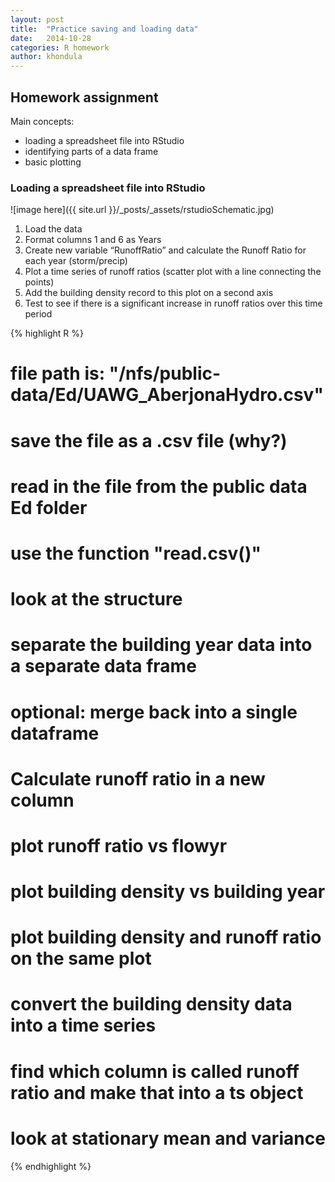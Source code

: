 ```yaml
---
layout: post
title:  "Practice saving and loading data"
date:   2014-10-28
categories: R homework
author: khondula
---
```


## Homework assignment

Main concepts:

* loading a spreadsheet file into RStudio
* identifying parts of a data frame
* basic plotting

### Loading a spreadsheet file into RStudio

![image here]({{ site.url }}/_posts/_assets/rstudioSchematic.jpg)


1. Load the data
2. Format columns 1 and 6 as Years
3. Create new variable “RunoffRatio” and calculate the Runoff Ratio for each year (storm/precip)
4. Plot a time series of runoff ratios (scatter plot with a line connecting the points)
5. Add the building density record to this plot on a second axis
6. Test to see if there is a significant increase in runoff ratios over this time period

 {% highlight R %}

# file path is: "/nfs/public-data/Ed/UAWG_AberjonaHydro.csv"
# save the file as a .csv file (why?)
# read in the file from the public data Ed folder
# use the function "read.csv()"
# look at the structure

# separate the building year data into a separate data frame

# optional: merge back into a single dataframe

# Calculate runoff ratio in a new column 

# plot runoff ratio vs flowyr 

# plot building density vs building year

# plot building density and runoff ratio on the same plot

# convert the building density data into a time series

# find which column is called runoff ratio and make that into a ts object

# look at stationary mean and variance

{% endhighlight %}
